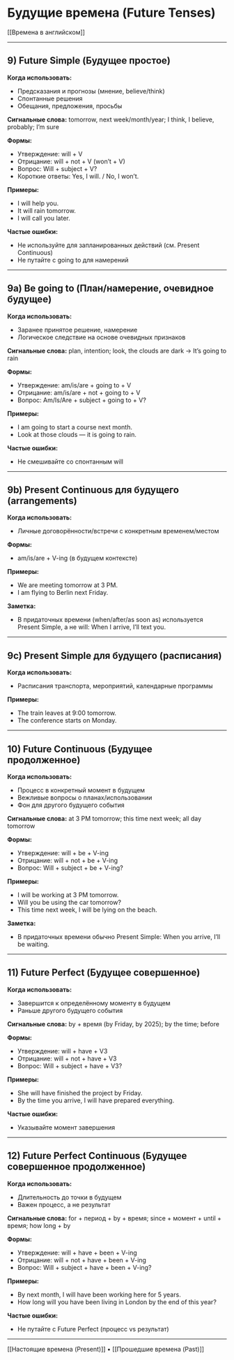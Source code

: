 # Будущие времена (Future Tenses)

[[Времена в английском]]

---

## 9) Future Simple (Будущее простое)

**Когда использовать:**
- Предсказания и прогнозы (мнение, believe/think)
- Спонтанные решения
- Обещания, предложения, просьбы

**Сигнальные слова:**
tomorrow, next week/month/year; I think, I believe, probably; I’m sure

**Формы:**
- Утверждение: will + V
- Отрицание: will + not + V (won’t + V)
- Вопрос: Will + subject + V?
- Короткие ответы: Yes, I will. / No, I won’t.

**Примеры:**
- I will help you.
- It will rain tomorrow.
- I will call you later.

**Частые ошибки:**
- Не используйте для запланированных действий (см. Present Continuous)
- Не путайте с going to для намерений

---

## 9a) Be going to (План/намерение, очевидное будущее)

**Когда использовать:**
- Заранее принятое решение, намерение
- Логическое следствие на основе очевидных признаков

**Сигнальные слова:**
plan, intention; look, the clouds are dark → It’s going to rain

**Формы:**
- Утверждение: am/is/are + going to + V
- Отрицание: am/is/are + not + going to + V
- Вопрос: Am/Is/Are + subject + going to + V?

**Примеры:**
- I am going to start a course next month.
- Look at those clouds — it is going to rain.

**Частые ошибки:**
- Не смешивайте со спонтанным will

---

## 9b) Present Continuous для будущего (arrangements)

**Когда использовать:**
- Личные договорённости/встречи с конкретным временем/местом

**Формы:**
- am/is/are + V-ing (в будущем контексте)

**Примеры:**
- We are meeting tomorrow at 3 PM.
- I am flying to Berlin next Friday.

**Заметка:**
- В придаточных времени (when/after/as soon as) используется Present Simple, а не will: When I arrive, I’ll text you.

---

## 9c) Present Simple для будущего (расписания)

**Когда использовать:**
- Расписания транспорта, мероприятий, календарные программы

**Примеры:**
- The train leaves at 9:00 tomorrow.
- The conference starts on Monday.

---

## 10) Future Continuous (Будущее продолженное)

**Когда использовать:**
- Процесс в конкретный момент в будущем
- Вежливые вопросы о планах/использовании
- Фон для другого будущего события

**Сигнальные слова:**
at 3 PM tomorrow; this time next week; all day tomorrow

**Формы:**
- Утверждение: will + be + V-ing
- Отрицание: will + not + be + V-ing
- Вопрос: Will + subject + be + V-ing?

**Примеры:**
- I will be working at 3 PM tomorrow.
- Will you be using the car tomorrow?
- This time next week, I will be lying on the beach.

**Заметка:**
- В придаточных времени обычно Present Simple: When you arrive, I’ll be waiting.

---

## 11) Future Perfect (Будущее совершенное)

**Когда использовать:**
- Завершится к определённому моменту в будущем
- Раньше другого будущего события

**Сигнальные слова:**
by + время (by Friday, by 2025); by the time; before

**Формы:**
- Утверждение: will + have + V3
- Отрицание: will + not + have + V3
- Вопрос: Will + subject + have + V3?

**Примеры:**
- She will have finished the project by Friday.
- By the time you arrive, I will have prepared everything.

**Частые ошибки:**
- Указывайте момент завершения

---

## 12) Future Perfect Continuous (Будущее совершенное продолженное)

**Когда использовать:**
- Длительность до точки в будущем
- Важен процесс, а не результат

**Сигнальные слова:**
for + период + by + время; since + момент + until + время; how long + by

**Формы:**
- Утверждение: will + have + been + V-ing
- Отрицание: will + not + have + been + V-ing
- Вопрос: Will + subject + have + been + V-ing?

**Примеры:**
- By next month, I will have been working here for 5 years.
- How long will you have been living in London by the end of this year?

**Частые ошибки:**
- Не путайте с Future Perfect (процесс vs результат)

---

[[Настоящие времена (Present)]] • [[Прошедшие времена (Past)]]
